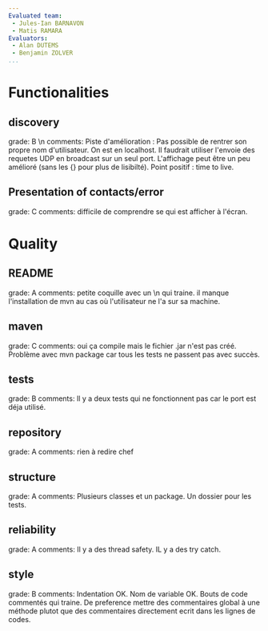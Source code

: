 ```yaml
---
Evaluated team:
 - Jules-Ian BARNAVON
 - Matis RAMARA
Evaluators: 
 - Alan DUTEMS
 - Benjamin ZOLVER
...
```


# Functionalities
  
## discovery
<!-- Connection and contact discovery phase -->
grade: B \n
comments: 
Piste d'amélioration : Pas possible de rentrer son propre nom d'utilisateur. On est en localhost. Il faudrait utiliser l'envoie des requetes UDP en broadcast sur un seul port. L'affichage peut être un peu amélioré (sans les {} pour plus de lisibilté). 
Point positif : time to live. 

## Presentation of contacts/error 
<!-- How readable and user friendly is the presented output. -->
grade: C
comments: difficile de comprendre se qui est afficher à l'écran.  



# Quality

## README
<!-- Presence and completeness of the README -->
grade: A
comments: petite coquille avec un \n qui traine. il manque l'installation de mvn au cas où l'utilisateur ne l'a sur sa machine. 


## maven
<!-- Does the project compiles and run based on the `pom.xml` file only. -->
grade: C
comments: oui ça compile mais le fichier .jar n'est pas créé. Problème avec mvn package car tous les tests ne passent pas avec succès. 


## tests
<!-- Proportion of the code covered by the tests. Are the tests sensible, correct and well organized -->
grade: B
comments: Il y a deux tests qui ne fonctionnent pas car le port est déja utilisé.


## repository
<!-- Structure of the git repository (directories, gitignore, presence of undesired files) -->
grade: A
comments: rien à redire chef


## structure
<!-- Structure of the code into sensible and independent packages -->
grade: A
comments: Plusieurs classes et un package. Un dossier pour les tests.


## reliability
<!-- Thread safety and error handling -->
grade: A
comments: Il y a des thread safety. IL y a des try catch. 


## style
<!-- Variable naming, indentation, comments, ... -->
grade: B
comments: Indentation OK. Nom de variable OK. Bouts de code commentés qui traine. De preference mettre des commentaires global à une méthode plutot que des commentaires directement ecrit dans les lignes de codes. 


